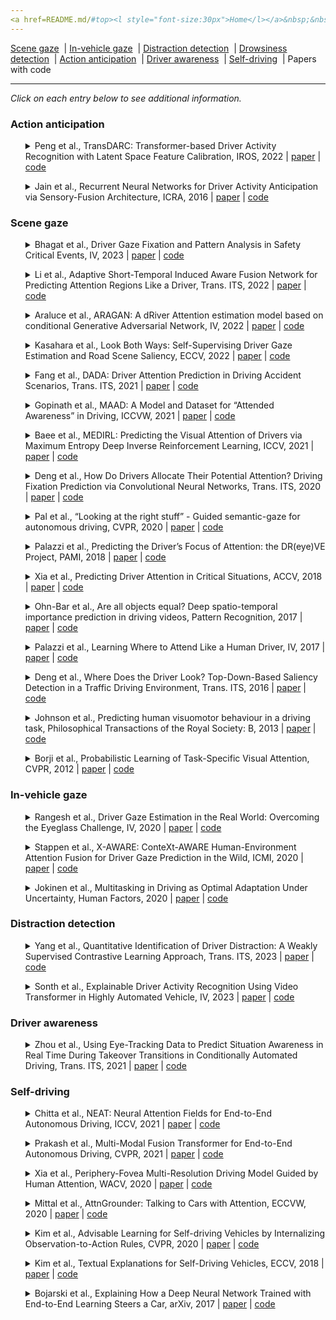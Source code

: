 ```yaml
---
<a href=README.md/#top><l style="font-size:30px">Home</l></a>&nbsp;&nbsp;| <a href=behavioral.md><l style="font-size:30px">Behavioral</l></a>&nbsp;&nbsp;| <l style="font-size:35px">Applications</l>&nbsp;&nbsp;| <a href=datasets.md><l style="font-size:30px">Datasets</l></a>&nbsp;&nbsp;
---
```


[Scene gaze](scene_gaze.md)&nbsp;&nbsp;| [In-vehicle gaze](in-vehicle_gaze.md)&nbsp;&nbsp;| [Distraction detection](distraction_detection.md)&nbsp;&nbsp;| [Drowsiness detection](drowsiness_detection.md)&nbsp;&nbsp;| [Action anticipation](action_anticipation.md)&nbsp;&nbsp;| [Driver awareness](driver_awareness.md)&nbsp;&nbsp;| [Self-driving](self-driving.md)&nbsp;&nbsp;| Papers with code&nbsp;&nbsp;
___
*Click on each entry below to see additional information.*

### Action anticipation

<ul><a name=2022_IROS_Peng></a>
<details close>
<summary>Peng et al., TransDARC: Transformer-based Driver Activity Recognition with Latent Space Feature Calibration, IROS, 2022 | <a href=https://doi.org/10.1109/IROS47612.2022.9981445>paper</a> | <a href=https://github.com/KPeng9510/TransDARC>code</a></summary>
<ul>
Dataset(s): <a href=datasets.md#Drive&Act>Drive&Act</a>
</ul>
<ul>
<pre>
@inproceedings{2022_IROS_Peng,
    author = "Peng, Kunyu and Roitberg, Alina and Yang, Kailun and Zhang, Jiaming and Stiefelhagen, Rainer",
    booktitle = "2022 IEEE/RSJ International Conference on Intelligent Robots and Systems (IROS)",
    organization = "IEEE",
    pages = "278--285",
    title = "TransDARC: Transformer-based Driver Activity Recognition with Latent Space Feature Calibration",
    year = "2022"
}
</pre>
</ul>
</ul>
<ul><a name=2016_ICRA_Jain></a>
<details close>
<summary>Jain et al., Recurrent Neural Networks for Driver Activity Anticipation via Sensory-Fusion Architecture, ICRA, 2016 | <a href=https://doi.org/10.1109/ICRA.2016.7487478>paper</a> | <a href=https://github.com/asheshjain399/RNNexp>code</a></summary>
<ul>
Dataset(s): <a href=datasets.md#Brain4Cars>Brain4Cars</a>
</ul>
<ul>
<pre>
@inproceedings{2016_ICRA_Jain,
    author = "Jain, Ashesh and Singh, Avi and Koppula, Hema S and Soh, Shane and Saxena, Ashutosh",
    booktitle = "ICRA",
    title = "Recurrent neural networks for driver activity anticipation via sensory-fusion architecture",
    year = "2016"
}
</pre>
</ul>
</ul>

### Scene gaze

<ul><a name=2023_IV_Bhagat></a>
<details close>
<summary>Bhagat et al., Driver Gaze Fixation and Pattern Analysis in Safety Critical Events, IV, 2023 | <a href=https://doi.org/10.1109/IV55152.2023.10186718>paper</a> | <a href=https://github.com/VTTI/gaze-fixation-and-object-saliency>code</a></summary>
<ul>
Dataset(s): SHRP2
</ul>
<ul>
<pre>
@inproceedings{2023_IV_Bhagat,
    author = "Bhagat, Hirva and Jain, Sandesh and Abbott, Lynn and Sonth, Akash and Sarkar, Abhijit",
    booktitle = "2023 IEEE Intelligent Vehicles Symposium (IV)",
    organization = "IEEE",
    pages = "1--8",
    title = "Driver gaze fixation and pattern analysis in safety critical events",
    year = "2023"
}
</pre>
</ul>
</ul>
<ul><a name=2022_T-ITS_Li></a>
<details close>
<summary>Li et al., Adaptive Short-Temporal Induced Aware Fusion Network for Predicting Attention Regions Like a Driver, Trans. ITS, 2022 | <a href=https://doi.org/10.1109/TITS.2022.3165619>paper</a> | <a href=https://github.com/liuchunsense/ASIAFnet>code</a></summary>
<ul>
Dataset(s): <a href=datasets.md#BDD-A>BDD-A</a>, <a href=datasets.md#DADA-2000>DADA-2000</a>, <a href=datasets.md#TrafficSaliency>TrafficSaliency</a>
</ul>
<ul>
<pre>
@article{2022_T-ITS_Li,
    author = "Li, Qiang and Liu, Chunsheng and Chang, Faliang and Li, Shuang and Liu, Hui and Liu, Zehao",
    journal = "IEEE Transactions on Intelligent Transportation Systems",
    number = "10",
    pages = "18695--18706",
    publisher = "IEEE",
    title = "Adaptive short-temporal induced aware fusion network for predicting attention regions like a driver",
    volume = "23",
    year = "2022"
}
</pre>
</ul>
</ul>
<ul><a name=2022_IV_Araluce></a>
<details close>
<summary>Araluce et al., ARAGAN: A dRiver Attention estimation model based on conditional Generative Adversarial Network, IV, 2022 | <a href=https://doi.org/10.1109/IV51971.2022.9827175>paper</a> | <a href=https://github.com/javierAraluce/ARAGAN>code</a></summary>
<ul>
Dataset(s): <a href=datasets.md#BDD-A>BDD-A</a>, <a href=datasets.md#DADA-2000>DADA-2000</a>
</ul>
<ul>
<pre>
@inproceedings{2022_IV_Araluce,
    author = "Araluce, Javier and Bergasa, Luis M and Oca{\\textasciitilde n}a, Manuel and Barea, Rafael and L{\'o}pez-Guill{\'e}n, Elena and Revenga, Pedro",
    booktitle = "2022 IEEE Intelligent Vehicles Symposium (IV)",
    organization = "IEEE",
    pages = "1066--1072",
    title = "ARAGAN: A dRiver Attention estimation model based on conditional Generative Adversarial Network",
    year = "2022"
}
</pre>
</ul>
</ul>
<ul><a name=2022_ECCV_Kasahara></a>
<details close>
<summary>Kasahara et al., Look Both Ways: Self-Supervising Driver Gaze Estimation and Road Scene Saliency, ECCV, 2022 | <a href=https://www.ecva.net/papers/eccv_2022/papers_ECCV/papers/136730128.pdf>paper</a> | <a href=https://github.com/Kasai2020/look_both_ways>code</a></summary>
<ul>
Dataset(s): <a href=datasets.md#LBW>LBW</a>
</ul>
<ul>
<pre>
@inproceedings{2022_ECCV_Kasahara,
    author = "Kasahara, Isaac and Stent, Simon and Park, Hyun Soo",
    booktitle = "Computer Vision--ECCV 2022: 17th European Conference, Tel Aviv, Israel, October 23--27, 2022, Proceedings, Part XIII",
    organization = "Springer",
    pages = "126--142",
    title = "Look Both Ways: Self-supervising Driver Gaze Estimation and Road Scene Saliency",
    year = "2022"
}
</pre>
</ul>
</ul>
<ul><a name=2022_T-ITS_Fang></a>
<details close>
<summary>Fang et al., DADA: Driver Attention Prediction in Driving Accident Scenarios, Trans. ITS, 2021 | <a href=https://doi.org/10.1109/TITS.2020.3044678>paper</a> | <a href=https://github.com/JWFangit/LOTVS-DADA>code</a></summary>
<ul>
Dataset(s): <a href=datasets.md#TrafficSaliency>TrafficSaliency</a>, <a href=datasets.md#DR(eye)VE>DR(eye)VE</a>, <a href=datasets.md#DADA-2000>DADA-2000</a>
</ul>
<ul>
<pre>
@article{2022_T-ITS_Fang,
    author = "Fang, Jianwu and Yan, Dingxin and Qiao, Jiahuan and Xue, Jianru and Yu, Hongkai",
    journal = "IEEE Transactions on Intelligent Transportation Systems",
    number = "6",
    pages = "4959--4971",
    publisher = "IEEE",
    title = "DADA: Driver attention prediction in driving accident scenarios",
    volume = "23",
    year = "2021"
}
</pre>
</ul>
</ul>
<ul><a name=2021_ICCVW_Gopinath></a>
<details close>
<summary>Gopinath et al., MAAD: A Model and Dataset for “Attended Awareness” in Driving, ICCVW, 2021 | <a href=https://openaccess.thecvf.com/content/ICCV2021W/EPIC/papers/Gopinath_MAAD_A_Model_and_Dataset_for_Attended_Awareness_in_Driving_ICCVW_2021_paper.pdf>paper</a> | <a href=https://github.com/ToyotaResearchInstitute/att-aware/>code</a></summary>
<ul>
Dataset(s): <a href=datasets.md#MAAD>MAAD</a>
</ul>
<ul>
<pre>
@inproceedings{2021_ICCVW_Gopinath,
    author = "Gopinath, Deepak and Rosman, Guy and Stent, Simon and Terahata, Katsuya and Fletcher, Luke and Argall, Brenna and Leonard, John",
    booktitle = "Proceedings of the IEEE/CVF International Conference on Computer Vision",
    pages = "3426--3436",
    title = {MAAD: A Model and Dataset for" Attended Awareness" in Driving},
    year = "2021"
}
</pre>
</ul>
</ul>
<ul><a name=2021_ICCV_Baee></a>
<details close>
<summary>Baee et al., MEDIRL: Predicting the Visual Attention of Drivers via Maximum Entropy Deep Inverse Reinforcement Learning, ICCV, 2021 | <a href=https://openaccess.thecvf.com/content/ICCV2021/papers/Baee_MEDIRL_Predicting_the_Visual_Attention_of_Drivers_via_Maximum_Entropy_ICCV_2021_paper.pdf>paper</a> | <a href=https://github.com/soniabaee/MEDIRL-EyeCar>code</a></summary>
<ul>
Dataset(s): Eyecar
</ul>
<ul>
<pre>
@inproceedings{2021_ICCV_Baee,
    author = "Baee, Sonia and Pakdamanian, Erfan and Kim, Inki and Feng, Lu and Ordonez, Vicente and Barnes, Laura",
    booktitle = "ICCV",
    title = "MEDIRL: Predicting the visual attention of drivers via maximum entropy deep inverse reinforcement learning",
    year = "2021"
}
</pre>
</ul>
</ul>
<ul><a name=2020_T-ITS_Deng></a>
<details close>
<summary>Deng et al., How Do Drivers Allocate Their Potential Attention? Driving Fixation Prediction via Convolutional Neural Networks, Trans. ITS, 2020 | <a href=https://doi.org/10.1109/TITS.2019.2915540>paper</a> | <a href=https://github.com/taodeng/CDNN-traffic-saliency>code</a></summary>
<ul>
Dataset(s): <a href=datasets.md#TrafficSaliency>TrafficSaliency</a>
</ul>
<ul>
<pre>
@article{2020_T-ITS_Deng,
    author = "Deng, Tao and Yan, Hongmei and Qin, Long and Ngo, Thuyen and Manjunath, BS",
    journal = "IEEE Transactions on Intelligent Transportation Systems",
    number = "5",
    pages = "2146--2154",
    publisher = "IEEE",
    title = "{How do drivers allocate their potential attention? Driving fixation prediction via convolutional neural networks}",
    volume = "21",
    year = "2019"
}
</pre>
</ul>
</ul>
<ul><a name=2020_CVPR_Pal></a>
<details close>
<summary>Pal et al., “Looking at the right stuff” - Guided semantic-gaze for autonomous driving, CVPR, 2020 | <a href=https://openaccess.thecvf.com/content_CVPR_2020/papers/Pal_Looking_at_the_Right_Stuff_-_Guided_Semantic-Gaze_for_Autonomous_CVPR_2020_paper.pdf>paper</a> | <a href=https://sites.google.com/eng.ucsd.edu/sage-net>code</a></summary>
<ul>
Dataset(s): <a href=datasets.md#DR(eye)VE>DR(eye)VE</a>, <a href=datasets.md#BDD-A>BDD-A</a>, JAAD
</ul>
<ul>
<pre>
@inproceedings{2020_CVPR_Pal,
    author = "Pal, Anwesan and Mondal, Sayan and Christensen, Henrik I",
    booktitle = "CVPR",
    title = {{" Looking at the Right Stuff"-Guided Semantic-Gaze for Autonomous Driving}},
    year = "2020"
}
</pre>
</ul>
</ul>
<ul><a name=2018_PAMI_Palazzi></a>
<details close>
<summary>Palazzi et al., Predicting the Driver’s Focus of Attention: the DR(eye)VE Project, PAMI, 2018 | <a href=https://doi.org/10.1109/TPAMI.2018.2845370>paper</a> | <a href=https://github.com/ndrplz/dreyeve>code</a></summary>
<ul>
Dataset(s): <a href=datasets.md#DR(eye)VE>DR(eye)VE</a>
</ul>
<ul>
<pre>
@article{2018_PAMI_Palazzi,
    author = "Palazzi, Andrea and Abati, Davide and Solera, Francesco and Cucchiara, Rita and others",
    journal = "IEEE TPAMI",
    number = "7",
    pages = "1720--1733",
    title = "{Predicting the Driver's Focus of Attention: the DR (eye) VE Project}",
    volume = "41",
    year = "2018"
}
</pre>
</ul>
</ul>
<ul><a name=2018_ACCV_Xia></a>
<details close>
<summary>Xia et al., Predicting Driver Attention in Critical Situations, ACCV, 2018 | <a href=https://doi.org/10.1007/978-3-030-20873-8_42>paper</a> | <a href=https://github.com/pascalxia/driver_attention_prediction>code</a></summary>
<ul>
Dataset(s): <a href=datasets.md#BDD-A>BDD-A</a>
</ul>
<ul>
<pre>
@inproceedings{2018_ACCV_Xia,
    author = "Xia, Ye and Zhang, Danqing and Kim, Jinkyu and Nakayama, Ken and Zipser, Karl and Whitney, David",
    booktitle = "ACCV",
    title = "Predicting driver attention in critical situations",
    year = "2018"
}
</pre>
</ul>
</ul>
<ul><a name=2017_PR_Ohn-Bar></a>
<details close>
<summary>Ohn-Bar et al., Are all objects equal? Deep spatio-temporal importance prediction in driving videos, Pattern Recognition, 2017 | <a href=https://doi.org/10.1016/j.patcog.2016.08.029>paper</a> | <a href=https://github.com/eshed1/Object_Importance>code</a></summary>
<ul>
Dataset(s): KITTI
</ul>
<ul>
<pre>
@article{2017_PR_Ohn-Bar,
    author = "Ohn-Bar, Eshed and Trivedi, Mohan Manubhai",
    journal = "Pattern Recognition",
    pages = "425--436",
    title = "Are all objects equal? Deep spatio-temporal importance prediction in driving videos",
    volume = "64",
    year = "2017"
}
</pre>
</ul>
</ul>
<ul><a name=2017_IV_Palazzi></a>
<details close>
<summary>Palazzi et al., Learning Where to Attend Like a Human Driver, IV, 2017 | <a href=https://doi.org/10.1109/IVS.2017.7995833>paper</a> | <a href=https://github.com/francescosolera/dreyeving>code</a></summary>
<ul>
Dataset(s): <a href=datasets.md#DR(eye)VE>DR(eye)VE</a>
</ul>
<ul>
<pre>
@inproceedings{2017_IV_Palazzi,
    author = "Palazzi, Andrea and Solera, Francesco and Calderara, Simone and Alletto, Stefano and Cucchiara, Rita",
    booktitle = "IV",
    title = "Learning where to attend like a human driver",
    year = "2017"
}
</pre>
</ul>
</ul>
<ul><a name=2016_T-ITS_Deng></a>
<details close>
<summary>Deng et al., Where Does the Driver Look? Top-Down-Based Saliency Detection in a Traffic Driving Environment, Trans. ITS, 2016 | <a href=https://doi.org/10.1109/TITS.2016.2535402>paper</a> | <a href=https://github.com/taodeng/Top-down-based-traffic-driving-saliency-model>code</a></summary>
<ul>
Dataset(s): private
</ul>
<ul>
<pre>
@article{2016_T-ITS_Deng,
    author = "Deng, Tao and Yang, Kaifu and Li, Yongjie and Yan, Hongmei",
    journal = "IEEE Transactions on Intelligent Transportation Systems",
    number = "7",
    pages = "2051--2062",
    publisher = "IEEE",
    title = "Where does the driver look? Top-down-based saliency detection in a traffic driving environment",
    volume = "17",
    year = "2016"
}
</pre>
</ul>
</ul>
<ul><a name=2013_RSTB_Johnson></a>
<details close>
<summary>Johnson et al., Predicting human visuomotor behaviour in a driving task, Philosophical Transactions of the Royal Society: B, 2013 | <a href=https://doi.org/10.1098/rstb.2013.0044>paper</a> | <a href=https://github.com/EmbodiedCognition/driving-simulator>code</a></summary>
<ul>
Dataset(s): private
</ul>
<ul>
<pre>
@article{2013_RSTB_Johnson,
    author = "Johnson, Leif and Sullivan, Brian and Hayhoe, Mary and Ballard, Dana",
    journal = "Philosophical Transactions of the Royal Society B: Biological Sciences",
    number = "1636",
    pages = "20130044",
    title = "Predicting human visuomotor behaviour in a driving task",
    volume = "369",
    year = "2014"
}
</pre>
</ul>
</ul>
<ul><a name=2012_CVPR_Borji></a>
<details close>
<summary>Borji et al., Probabilistic Learning of Task-Specific Visual Attention, CVPR, 2012 | <a href=https://doi.org/10.1109/CVPR.2012.6247710>paper</a> | <a href=http://ilab.usc.edu/borji/Resources.html>code</a></summary>
<ul>
Dataset(s): <a href=datasets.md#3DDS>3DDS</a>
</ul>
<ul>
<pre>
@inproceedings{2012_CVPR_Borji,
    author = "Borji, Ali and Sihite, Dicky N and Itti, Laurent",
    booktitle = "CVPR",
    title = "Probabilistic learning of task-specific visual attention",
    year = "2012"
}
</pre>
</ul>
</ul>

### In-vehicle gaze

<ul><a name=2020_IV_Rangesh></a>
<details close>
<summary>Rangesh et al., Driver Gaze Estimation in the Real World: Overcoming the Eyeglass Challenge, IV, 2020 | <a href=https://doi.org/10.1109/IV47402.2020.9304573>paper</a> | <a href=https://github.com/arangesh/GPCycleGAN>code</a></summary>
<ul>
Dataset(s): LISA v3
</ul>
<ul>
<pre>
@inproceedings{2020_IV_Rangesh,
    author = "Rangesh, Akshay and Zhang, Bowen and Trivedi, Mohan M",
    booktitle = "IV",
    title = "Driver gaze estimation in the real world: Overcoming the eyeglass challenge",
    year = "2020"
}
</pre>
</ul>
</ul>
<ul><a name=2020_ICMI_Stappen></a>
<details close>
<summary>Stappen et al., X-AWARE: ConteXt-AWARE Human-Environment Attention Fusion for Driver Gaze Prediction in the Wild, ICMI, 2020 | <a href=https://doi.org/10.1145/3382507.3417967>paper</a> | <a href=https://github.com/lstappen/XAWARE>code</a></summary>
<ul>
Dataset(s): <a href=datasets.md#DGW>DGW</a>
</ul>
<ul>
<pre>
@inproceedings{2020_ICMI_Stappen,
    author = {Stappen, Lukas and Rizos, Georgios and Schuller, Bj{\"o}rn},
    booktitle = "ICMI",
    title = "X-AWARE: ConteXt-AWARE Human-Environment Attention Fusion for Driver Gaze Prediction in the Wild",
    year = "2020"
}
</pre>
</ul>
</ul>
<ul><a name=2020_HumanFactors_Jokinen></a>
<details close>
<summary>Jokinen et al., Multitasking in Driving as Optimal Adaptation Under Uncertainty, Human Factors, 2020 | <a href=https://doi.org/10.1177/0018720820927687>paper</a> | <a href=https://gitlab.com/jokinenj/multitasking-driving>code</a></summary>
<ul>
Dataset(s): private
</ul>
<ul>
<pre>
@article{2020_HumanFactors_Jokinen,
    author = "Jokinen, Jussi PP and Kujala, Tuomo and Oulasvirta, Antti",
    journal = "Human factors",
    number = "8",
    pages = "1324--1341",
    publisher = "Sage Publications Sage CA: Los Angeles, CA",
    title = "Multitasking in driving as optimal adaptation under uncertainty",
    volume = "63",
    year = "2021"
}
</pre>
</ul>
</ul>

### Distraction detection

<ul><a name=2023_T-ITS_Yang></a>
<details close>
<summary>Yang et al., Quantitative Identification of Driver Distraction: A Weakly Supervised Contrastive Learning Approach, Trans. ITS, 2023 | <a href=https://doi.org/10.1109/TITS.2023.3316203>paper</a> | <a href=https://yanghh.io/Driver-Distraction-Quantification>code</a></summary>
<ul>
Dataset(s): <a href=datasets.md#SAM-DD>SAM-DD</a>
</ul>
<ul>
<pre>
@article{2023_T-ITS_Yang,
    author = "Yang, Haohan and Liu, Haochen and Hu, Zhongxu and Nguyen, Anh-Tu and Guerra, Thierry-Marie and Lv, Chen",
    journal = "IEEE Transactions on Intelligent Transportation Systems",
    publisher = "IEEE",
    title = "Quantitative Identification of Driver Distraction: A Weakly Supervised Contrastive Learning Approach",
    year = "2023"
}
</pre>
</ul>
</ul>
<ul><a name=2023_IV_Sonth></a>
<details close>
<summary>Sonth et al., Explainable Driver Activity Recognition Using Video Transformer in Highly Automated Vehicle, IV, 2023 | <a href=https://doi.org/10.1109/IV55152.2023.10186584>paper</a> | <a href=github.com/VTTI/driver-secondary-action-recognition>code</a></summary>
<ul>
Dataset(s): VTTIMLP01, SHRP2
</ul>
<ul>
<pre>
@inproceedings{2023_IV_Sonth,
    author = "Sonth, Akash and Sarkar, Abhijit and Bhagat, Hirva and Abbott, Lynn",
    booktitle = "2023 IEEE Intelligent Vehicles Symposium (IV)",
    organization = "IEEE",
    pages = "1--8",
    title = "Explainable Driver Activity Recognition Using Video Transformer in Highly Automated Vehicle",
    year = "2023"
}
</pre>
</ul>
</ul>

### Driver awareness

<ul><a name=2022_T-ITS_Zhou></a>
<details close>
<summary>Zhou et al., Using Eye-Tracking Data to Predict Situation Awareness in Real Time During Takeover Transitions in Conditionally Automated Driving, Trans. ITS, 2021 | <a href=https://doi.org/10.1109/TITS.2021.3069776>paper</a> | <a href=https://github.com/refengchou/Situation-awareness-prediction>code</a></summary>
<ul>
Dataset(s): private
</ul>
<ul>
<pre>
@article{2022_T-ITS_Zhou,
    author = "Zhou, Feng and Yang, X Jessie and de Winter, Joost CF",
    journal = "IEEE Transactions on Intelligent Transportation Systems",
    number = "3",
    pages = "2284--2295",
    publisher = "IEEE",
    title = "Using eye-tracking data to predict situation awareness in real time during takeover transitions in conditionally automated driving",
    volume = "23",
    year = "2021"
}
</pre>
</ul>
</ul>

### Self-driving

<ul><a name=2021_ICCV_Chitta></a>
<details close>
<summary>Chitta et al., NEAT: Neural Attention Fields for End-to-End Autonomous Driving, ICCV, 2021 | <a href=https://openaccess.thecvf.com/content/ICCV2021/papers/Chitta_NEAT_Neural_Attention_Fields_for_End-to-End_Autonomous_Driving_ICCV_2021_paper.pdf>paper</a> | <a href=https://github.com/autonomousvision/neat>code</a></summary>
<ul>
Dataset(s): CARLA
</ul>
<ul>
<pre>
@inproceedings{2021_ICCV_Chitta,
    author = "Chitta, Kashyap and Prakash, Aditya and Geiger, Andreas",
    booktitle = "ICCV",
    title = "NEAT: Neural Attention Fields for End-to-End Autonomous Driving",
    year = "2021"
}
</pre>
</ul>
</ul>
<ul><a name=2021_CVPR_Prakash></a>
<details close>
<summary>Prakash et al., Multi-Modal Fusion Transformer for End-to-End Autonomous Driving, CVPR, 2021 | <a href=https://openaccess.thecvf.com/content/CVPR2021/papers/Prakash_Multi-Modal_Fusion_Transformer_for_End-to-End_Autonomous_Driving_CVPR_2021_paper.pdf#page=1&zoom=auto,-100,798>paper</a> | <a href=https://github.com/autonomousvision/transfuser>code</a></summary>
<ul>
Dataset(s): CARLA
</ul>
<ul>
<pre>
@inproceedings{2021_CVPR_Prakash,
    author = "Prakash, Aditya and Chitta, Kashyap and Geiger, Andreas",
    booktitle = "CVPR",
    title = "Multi-Modal Fusion Transformer for End-to-End Autonomous Driving",
    year = "2021"
}
</pre>
</ul>
</ul>
<ul><a name=2020_WACV_Xia></a>
<details close>
<summary>Xia et al., Periphery-Fovea Multi-Resolution Driving Model Guided by Human Attention, WACV, 2020 | <a href=https://openaccess.thecvf.com/content_WACV_2020/papers/Xia_Periphery-Fovea_Multi-Resolution_Driving_Model_Guided_by_Human_Attention_WACV_2020_paper.pdf>paper</a> | <a href=https://github.com/pascalxia/periphery_fovea_driving>code</a></summary>
<ul>
Dataset(s): <a href=datasets.md#BDD-X>BDD-X</a>, <a href=datasets.md#BDD-A>BDD-A</a>, <a href=datasets.md#DR(eye)VE>DR(eye)VE</a>
</ul>
<ul>
<pre>
@inproceedings{2020_WACV_Xia,
    author = "Xia, Ye and Kim, Jinkyu and Canny, John and Zipser, Karl and Canas-Bajo, Teresa and Whitney, David",
    booktitle = "WACV",
    title = "Periphery-fovea multi-resolution driving model guided by human attention",
    year = "2020"
}
</pre>
</ul>
</ul>
<ul><a name=2020_ECCVW_Mittal></a>
<details close>
<summary>Mittal et al., AttnGrounder: Talking to Cars with Attention, ECCVW, 2020 | <a href=https://doi.org/10.1007/978-3-030-66096-3_6>paper</a> | <a href=https://github.com/i-m-vivek/AttnGrounder>code</a></summary>
<ul>
Dataset(s): Talk2Car
</ul>
<ul>
<pre>
@inproceedings{2020_ECCVW_Mittal,
    author = "Mittal, Vivek",
    booktitle = "ECCV",
    title = "Attngrounder: Talking to cars with attention",
    year = "2020"
}
</pre>
</ul>
</ul>
<ul><a name=2020_CVPR_Kim></a>
<details close>
<summary>Kim et al., Advisable Learning for Self-driving Vehicles by Internalizing Observation-to-Action Rules, CVPR, 2020 | <a href=https://openaccess.thecvf.com/content_CVPR_2020/papers/Kim_Advisable_Learning_for_Self-Driving_Vehicles_by_Internalizing_Observation-to-Action_Rules_CVPR_2020_paper.pdf>paper</a> | <a href=https://github.com/JinkyuKimUCB/advisable-driving>code</a></summary>
<ul>
Dataset(s): <a href=datasets.md#BDD-X>BDD-X</a>, CARLA
</ul>
<ul>
<pre>
@inproceedings{2020_CVPR_Kim,
    author = "Kim, Jinkyu and Moon, Suhong and Rohrbach, Anna and Darrell, Trevor and Canny, John",
    booktitle = "CVPR",
    title = "Advisable learning for self-driving vehicles by internalizing observation-to-action rules",
    year = "2020"
}
</pre>
</ul>
</ul>
<ul><a name=2018_ECCV_Kim></a>
<details close>
<summary>Kim et al., Textual Explanations for Self-Driving Vehicles, ECCV, 2018 | <a href=https://openaccess.thecvf.com/content_ECCV_2018/papers/Jinkyu_Kim_Textual_Explanations_for_ECCV_2018_paper.pdf>paper</a> | <a href=https://github.com/JinkyuKimUCB/explainable-deep-driving>code</a></summary>
<ul>
Dataset(s): <a href=datasets.md#BDD-X>BDD-X</a>
</ul>
<ul>
<pre>
@inproceedings{2018_ECCV_Kim,
    author = "Kim, Jinkyu and Rohrbach, Anna and Darrell, Trevor and Canny, John and Akata, Zeynep",
    booktitle = "ECCV",
    title = "Textual explanations for self-driving vehicles",
    year = "2018"
}
</pre>
</ul>
</ul>
<ul><a name=2017_arXiv_Bojarski></a>
<details close>
<summary>Bojarski et al., Explaining How a Deep Neural Network Trained with End-to-End Learning Steers a Car, arXiv, 2017 | <a href=https://arxiv.org/pdf/1704.07911.pdf>paper</a> | <a href=https://github.com/AutoDeep/PilotNet>code</a></summary>
<ul>
Dataset(s): private
</ul>
<ul>
<pre>
@article{2017_arXiv_Bojarski,
    author = "Bojarski, Mariusz and Yeres, Philip and Choromanska, Anna and Choromanski, Krzysztof and Firner, Bernhard and Jackel, Lawrence and Muller, Urs",
    journal = "arXiv:1704.07911",
    title = "Explaining how a deep neural network trained with end-to-end learning steers a car",
    year = "2017"
}
</pre>
</ul>
</ul>
